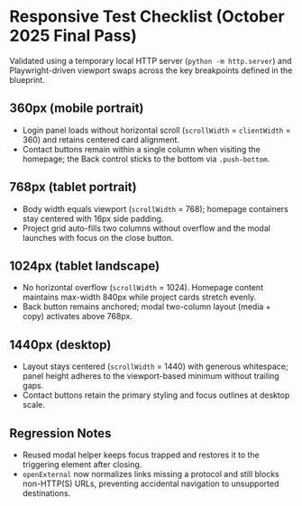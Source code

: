 # Responsive Test Checklist (October 2025 Final Pass)

Validated using a temporary local HTTP server (`python -m http.server`) and Playwright-driven viewport swaps across the key breakpoints defined in the blueprint.

## 360px (mobile portrait)
- Login panel loads without horizontal scroll (`scrollWidth` = `clientWidth` = 360) and retains centered card alignment.
- Contact buttons remain within a single column when visiting the homepage; the Back control sticks to the bottom via `.push-bottom`.

## 768px (tablet portrait)
- Body width equals viewport (`scrollWidth` = 768); homepage containers stay centered with 16px side padding.
- Project grid auto-fills two columns without overflow and the modal launches with focus on the close button.

## 1024px (tablet landscape)
- No horizontal overflow (`scrollWidth` = 1024). Homepage content maintains max-width 840px while project cards stretch evenly.
- Back button remains anchored; modal two-column layout (media + copy) activates above 768px.

## 1440px (desktop)
- Layout stays centered (`scrollWidth` = 1440) with generous whitespace; panel height adheres to the viewport-based minimum without trailing gaps.
- Contact buttons retain the primary styling and focus outlines at desktop scale.

## Regression Notes
- Reused modal helper keeps focus trapped and restores it to the triggering element after closing.
- `openExternal` now normalizes links missing a protocol and still blocks non-HTTP(S) URLs, preventing accidental navigation to unsupported destinations.
